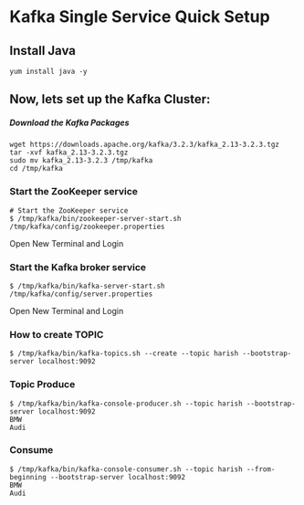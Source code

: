 # Kafka Single Service Quick Setup
## Install Java
```
yum install java -y
```

## Now, lets set up the Kafka Cluster:
##### Download the Kafka Packages

```
wget https://downloads.apache.org/kafka/3.2.3/kafka_2.13-3.2.3.tgz
tar -xvf kafka_2.13-3.2.3.tgz
sudo mv kafka_2.13-3.2.3 /tmp/kafka
cd /tmp/kafka
```

### Start the ZooKeeper service
```
# Start the ZooKeeper service
$ /tmp/kafka/bin/zookeeper-server-start.sh /tmp/kafka/config/zookeeper.properties
```
Open New Terminal and Login
### Start the Kafka broker service
```
$ /tmp/kafka/bin/kafka-server-start.sh /tmp/kafka/config/server.properties
```

Open New Terminal and Login
### How to create TOPIC
```
$ /tmp/kafka/bin/kafka-topics.sh --create --topic harish --bootstrap-server localhost:9092
```

### Topic Produce
```
$ /tmp/kafka/bin/kafka-console-producer.sh --topic harish --bootstrap-server localhost:9092
BMW
Audi
```

### Consume 
```
$ /tmp/kafka/bin/kafka-console-consumer.sh --topic harish --from-beginning --bootstrap-server localhost:9092
BMW
Audi
```

